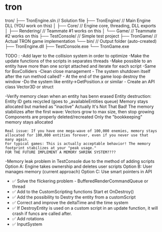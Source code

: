 # tron

tron/
├── TronEngine.sln           // Solution file
├── TronEngine/              // Main Engine DLL (YOU work on this)
│   ├── Core/               // Engine core, threading, DLL exports
│   ├── Rendering/          // Teammate #1 works on this
│   └── Game/              // Teammate #2 works on this
├── TestConsole/           // Simple test project
├── TronGame/             // Actual TRON game implementation
└── bin/                  // Output folder (auto-created)
    ├── TronEngine.dll
    ├── TestConsole.exe
    └── TronGame.exe


TODO : 
-Add layer to the collision system in order to optimize
-Make the update functions of the scripts in separates threads
-Make possible to an entity have more than one script attached and iterate for each script
-Same for BoxColliders
-Clean close management - The system shutdown itself after the run method called? - At the end of the game loop destroy the window
-Do the system like entity->GetPosition.x or similar - Create an API class Vector3D or struct


-Verify memory clean when an entity has benn erased
    Entity destruction:
        Entity ID gets recycled (goes to _availableEntities queue)
        Memory stays allocated but marked as "inactive"
    Actually It's Not That Bad!
        The memory stabilizes after the first wave:
            Vectors grow to max size, then stop growing
            Components are properly deleted/recreated
            Only the "bookkeeping" memory stays allocated

    Real issue: If you have one mega-wave of 100,000 enemies, memory stays allocated for 100,000 entities forever, even if you never use that many again.
    For typical games: This is actually acceptable behavior! The memory footprint stabilizes at your "peak usage."
    FOR THE FUTURE IMPLEMENT A MEMORY SHRINK SYSTEM????
-Memory leak problem in TestConsole due to the method of adding scripts
    Option A: Engine takes ownership and deletes user scripts
    Option B: User manages memory (current approach)
    Option C: Use smart pointers in API
- ✅ Solve the flickering problem - BufferedRenderCommandQueue or thread
- ✅ Add to the CustomScripting functions Start et OnDestroy()
- ✅ Add the possibility to Destry the entity from a customScript
- ✅ Correct and improve the deltaTime and the time system
- ✅ If DestroyEntity is used on a custom script in an update function, it will crash if funcs are called after.
- ✅ Add rotations
- ✅ InputSystem


